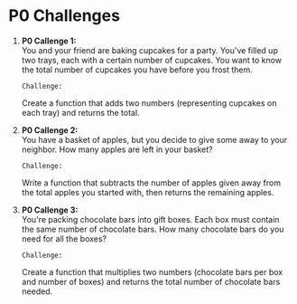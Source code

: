 # **P0 Challenges**

1. **P0 Callenge 1:**\
   You and your friend are baking cupcakes for a party. You've filled up two trays, each with a certain number of cupcakes. You want to know the total number of cupcakes you have before you frost them.

   `Challenge:`

   Create a function that adds two numbers (representing cupcakes on each tray) and returns the total.

2. **P0 Callenge 2:**\
   You have a basket of apples, but you decide to give some away to your neighbor. How many apples are left in your basket?

   `Challenge:`

   Write a function that subtracts the number of apples given away from the total apples you started with, then returns the remaining apples.

3. **P0 Callenge 3:**\
   You're packing chocolate bars into gift boxes. Each box must contain the same number of chocolate bars. How many chocolate bars do you need for all the boxes?

   `Challenge:`

   Create a function that multiplies two numbers (chocolate bars per box and number of boxes) and returns the total number of chocolate bars needed.

